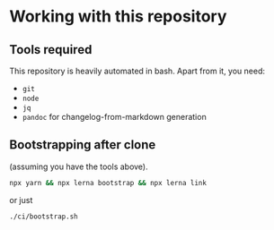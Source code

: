 # Working with this repository

## Tools required

This repository is heavily automated in bash. Apart from it, you need:
- `git`
- `node`
- `jq`
- `pandoc` for changelog-from-markdown generation

## Bootstrapping after clone

(assuming you have the tools above).

```sh
npx yarn && npx lerna bootstrap && npx lerna link
``` 

or just

```sh 
./ci/bootstrap.sh
```